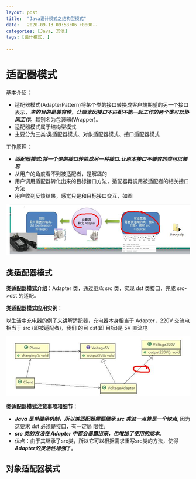 ```yaml
---
layout: post
title:  "Java设计模式之结构型模式"
date:   2020-09-13 09:58:06 +0800--
categories: [Java, 其他]
tags: [设计模式, ]  

---
```


# 适配器模式

基本介绍：

- 适配器模式(AdapterPattern)将某个类的接口转换成客户端期望的另一个接口表示，***主的目的是兼容性，让原本因接口不匹配不能一起工作的两个类可以协同工作***。其别名为包装器(Wrapper)。
- 适配器模式属于结构型模式
- 主要分为三类:类适配器模式、对象适配器模式、接口适配器模式

工作原理：

- ***适配器模式:将一个类的接口转换成另一种接口.让原本接口不兼容的类可以兼容***
- 从用户的角度看不到被适配者，是解耦的
- 用户调用适配器转化出来的目标接口方法，适配器再调用被适配者的相关接口方法
- 用户收到反馈结果，感觉只是和目标接口交互，如图

![image-20200914213109728](/assets/imgs/image-20200914213109728.png)

## 类适配器模式

**类适配器模式介绍**：Adapter 类，通过继承 src 类，实现 dst 类接口，完成 src->dst 的适配。

**类适配器模式应用实例**：

以生活中充电器的例子来讲解适配器，充电器本身相当于 Adapter，220V 交流电相当于 src (即被适配者)，我们 的目 dst(即 目标)是 5V 直流电

![image-20200914222241945](/assets/imgs/image-20200914222241945.png)

**类适配器模式注意事项和细节**：

- ***Java 是单继承机制，所以类适配器需要继承 src 类这一点算是一个缺点***, 因为这要求 dst 必须是接口，有一定局 限性;
- ***src 类的方法在 Adapter 中都会暴露出来，也增加了使用的成本。***
- 优点：由于其继承了src类，所以它可以根据需求重写src类的方法，使得***Adapter的灵活性增强***了。

## 对象适配器模式


